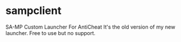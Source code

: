 # sampclient
SA-MP Custom Launcher For AntiCheat
It's the old version of my new launcher. Free to use but no support.
